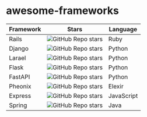 # awesome-frameworks

| Framework | Stars                                                                                       | Language   |
| --------- | ------------------------------------------------------------------------------------------- | ---------- |
| Rails     | ![GitHub Repo stars](https://img.shields.io/github/stars/rails/rails)                       | Ruby       |
| Django    | ![GitHub Repo stars](https://img.shields.io/github/stars/django/django)                     | Python     |
| Larael    | ![GitHub Repo stars](https://img.shields.io/github/stars/laravel/laravel)                   | Python     |
| Flask     | ![GitHub Repo stars](https://img.shields.io/github/stars/pallets/flask)                     | Python     |
| FastAPI   | ![GitHub Repo stars](https://img.shields.io/github/stars/tiangolo/fastapi)                  | Python     |
| Pheonix   | ![GitHub Repo stars](https://img.shields.io/github/stars/phoenixframework/phoenix)          | Elexir     |
| Express   | ![GitHub Repo stars](https://img.shields.io/github/stars/expressjs/express)                 | JavaScript |
| Spring    | ![GitHub Repo stars](https://img.shields.io/github/stars/spring-projects/spring-framework)  | Java       |

